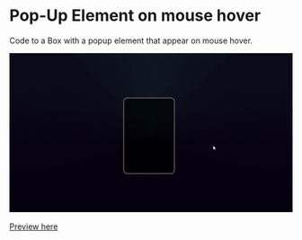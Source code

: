 # Pop-Up Element on mouse hover 
Code to a Box with a popup element that appear on mouse hover.

<div align="center"><img src="/preview.gif"></div>

<a href="https://rawcdn.githack.com/SOCRAMBLLE/slide-up-box-on-hover/f984eac45095a10f8ab9ffffb83096378a2810bd/index.html" target="_blank"> Preview here </a>